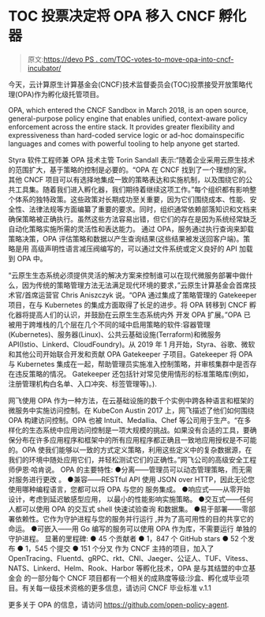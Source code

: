 # TOC 投票决定将 OPA 移入 CNCF 孵化器

> 原文:[https://devo PS . com/TOC-votes-to-move-opa-into-cncf-incubator/](https://devops.com/toc-votes-to-move-opa-into-cncf-incubator/)

今天，云计算原生计算基金会(CNCF)技术监督委员会(TOC)投票接受开放策略代理(OPA)作为孵化级托管项目。

OPA, which entered the CNCF Sandbox in March 2018, is an open source, general-purpose policy engine that enables unified, context-aware policy enforcement across the entire stack. It
provides greater flexibility and expressiveness than hard-coded service logic or ad-hoc domainspecific languages and comes with powerful tooling to help anyone get started.

Styra 软件工程师兼 OPA 技术主管 Torin Sandall 表示:“随着企业采用云原生技术的范围扩大，基于策略的控制是必要的。“OPA 在 CNCF 找到了一个理想的家。其他 CNCF 项目可以有选择地集成一致的策略表达和实施机制，以及围绕它的公共工具集。随着我们进入孵化器，我们期待着继续这项工作。”每个组织都有影响整个体系的独特政策。这些政策对长期成功至关重要，因为它们围绕成本、性能、安全性、法律法规等方面编纂了重要的要求。同时，组织通常依赖部落知识和文档来确保策略被正确执行。虽然这些方法容易出错，但它们的存在是因为系统经常缺乏自动化策略实施所需的灵活性和表达能力。
通过 OPA，服务通过执行查询来卸载策略决策，OPA 评估策略和数据以产生查询结果(这些结果被发送回客户端)。策略是用
高级声明性语言减压阀编写的，可以通过文件系统或定义良好的 API 加载到 OPA 中。

“云原生生态系统必须提供灵活的解决方案来控制谁可以在现代微服务部署中做什么，因为传统的策略管理方法无法满足现代环境的要求，”云原生计算基金会首席技术官/首席运营官 Chris Aniszczyk 说。“OPA 通过集成了策略管理的 Gatekeeper 项目，在与 Kubernetes
的集成方面取得了长足的进步。将 OPA 转移到 CNCF 孵化器将提高人们的认识，并鼓励在云原生生态系统内外
开发 OPA 扩展。”OPA 已被用于跨堆栈的几个层在几个不同的域中启用策略的软件:容器管理(Kubernetes)、服务器(Linux)、公共云基础设施(Terraform)和微服务 API(Istio、Linkerd、CloudFoundry)。从 2019 年 1 月开始，Styra、谷歌、微软和其他公司开始联合开发和贡献 OPA Gatekeeper 子项目。Gatekeeper 将 OPA 与 Kubernetes 集成在一起，帮助管理员实施准入控制策略，并审核集群中是否存在违反策略的情况。
Gatekeeper 还包括针对常见使用情形的标准策略库(例如，注册管理机构白名单、入口冲突、标签管理等)。).

网飞使用 OPA 作为一种方法，在云基础设施的数千个实例中跨各种语言和框架的微服务中实施访问控制。在 KubeCon
Austin 2017 上，网飞描述了他们如何围绕 OPA 构建访问控制。OPA 也被 Intuit、Medallia、Chef 等公司用于生产。“在多样化的生态系统中应用访问控制是一项大规模的挑战。如果没有合适的工具，要确保分布在许多应用程序和框架中的所有应用程序都正确且一致地应用授权是不可能的。OPA 使我们能够以一致的方式定义策略，利用这些定义中的复杂数据源，在我们的环境中随处应用它们，并轻松测试它们的正确性。”网飞公司的高级安全工程师伊恩·哈肯说。
OPA 的主要特性:
●分离——管理员可以动态管理策略，而无需对服务进行更改
。
●兼容——RESTful API 使用 JSON over HTTP，因此无论您使用哪种编程语言，您都可以将 OPA 与您的
服务集成。
●响应式——从零开始设计，考虑到延迟敏感型应用，
以最小的性能影响实施策略。
●交互式——任何人都可以使用 OPA 的交互式 shell 快速试验查询
和数据集。
●易于部署——零部署依赖性。它作为守护进程与您的服务并行运行
,并为了高可用性的目的共享它的命运。
●可嵌入——用 Go 编写的服务可以使用 OPA 作为库，不需要运行
单独的守护进程。
显著的里程碑:
● 45 个贡献者
● 1，847 个 GitHub stars
● 52 个发布
● 1，545 个提交
● 151 个分叉
作为 CNCF 主持的项目，加入了 OpenTracing、Fluentd、gRPC、rkt、CNI、Jaeger、公证人、TUF、Vitess、NATS、Linkerd、Helm、Rook、Harbor 等孵化技术，OPA 是与其结盟的中立基金会
的一部分每个 CNCF 项目都有一个相关的成熟度等级:沙盒、孵化或毕业项目。有关每一级技术资格的更多信息，请访问 CNCF 毕业标准 v.1.1

更多关于 OPA 的信息，请访问 https://github.com/open-policy-agent.